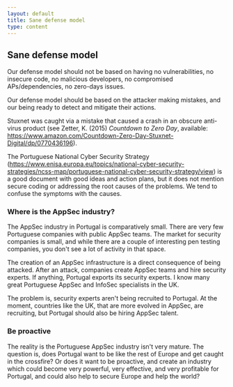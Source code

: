 ```yaml
---
layout: default
title: Sane defense model
type: content
---
```


## Sane defense model

Our defense model should not be based on having no vulnerabilities, no insecure code, no malicious developers, no compromised APs/dependencies, no zero-days issues.

Our defense model should be based on the attacker making mistakes, and our being ready to detect and mitigate their actions.

Stuxnet was caught via a mistake that caused a crash in an obscure anti-virus product (see Zetter, K. (2015) *Countdown to Zero Day*, available: https://www.amazon.com/Countdown-Zero-Day-Stuxnet-Digital/dp/0770436196).

The Portuguese National Cyber Security Strategy
(https://www.enisa.europa.eu/topics/national-cyber-security-strategies/ncss-map/portuguese-national-cyber-security-strategy/view) is a good document with good ideas and action plans, but it does not mention secure coding or addressing the root causes of the problems. We tend to confuse the symptoms with the causes.


### Where is the AppSec industry?

The AppSec industry in Portugal is comparatively small. There are very few Portuguese companies with public AppSec teams. The market for security companies is small, and while there are a couple of interesting pen testing companies, you don't see a lot of activity in that space.

The creation of an AppSec infrastructure is a direct consequence of being attacked. After an attack, companies create AppSec teams and hire security experts. If anything, Portugal exports its security experts. I know many great Portuguese AppSec and InfoSec specialists in the UK.

The problem is, security experts aren't being recruited to Portugal. At the moment, countries like the UK, that are more evolved in AppSec, are recruiting, but Portugal should also be hiring AppSec talent.

### Be proactive

The reality is the Portuguese AppSec industry isn't very mature. The question is, does Portugal want to be like the rest of Europe and get caught in the crossfire? Or does it want to be proactive, and create an industry which could become very powerful, very effective, and very profitable for Portugal, and could also help to secure Europe and help the world?
